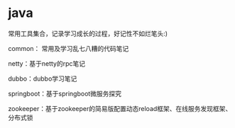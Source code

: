 # java

常用工具集合，记录学习成长的过程，好记性不如烂笔头:)

common： 常用及学习乱七八糟的代码笔记

netty：基于netty的rpc笔记

dubbo：dubbo学习笔记

springboot：基于springboot微服务探究

zookeeper：基于zookeeper的简易版配置动态reload框架、在线服务发现框架、分布式锁
